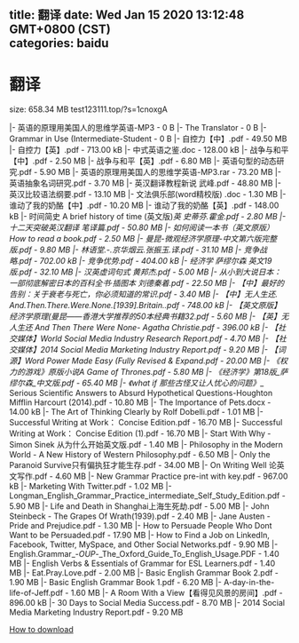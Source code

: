 
title: 翻译
date: Wed Jan 15 2020 13:12:48 GMT+0800 (CST)    
categories: baidu
---

# 翻译
size: 658.34 MB
 test123111.top/?s=1cnoxgA
 
|- 英语的原理用美国人的思维学英语-MP3 - 0 B
|- The Translator - 0 B
|- Grammar in Use (Intermediate-Student - 0 B
|- 自控力【中】.pdf - 49.50 MB
|- 自控力【英】.pdf - 713.00 kB
|- 中式英语之鉴.doc - 128.00 kB
|- 战争与和平【中】.pdf - 2.50 MB
|- 战争与和平【英】.pdf - 6.80 MB
|- 英语句型的动态研究.pdf - 5.90 MB
|- 英语的原理用美国人的思维学英语-MP3.rar - 73.20 MB
|- 英语抽象名词研究.pdf - 3.70 MB
|- 英汉翻译教程新说  武峰.pdf - 48.80 MB
|- 英汉比较语法纲要.pdf - 13.10 MB
|- 文法俱乐部(word精校版) .doc - 1.30 MB
|- 谁动了我的奶酪【中】.pdf - 10.20 MB
|- 谁动了我的奶酪【英】.pdf - 148.00 kB
|- 时间简史 A brief history of time (英文版)_英 史蒂芬.霍金.pdf - 2.80 MB
|- 十二天突破英汉翻译  笔译篇.pdf - 50.80 MB
|- 如何阅读一本书（英文原版）How to read a book.pdf - 2.50 MB
|- 曼昆-微观经济学原理-中文第六版完整版.pdf - 9.80 MB
|- 林语堂.-.京华烟云.张振玉.译.pdf - 31.10 MB
|- 竞争战略.pdf - 702.00 kB
|- 竞争优势.pdf - 404.00 kB
|- 经济学 萨缪尔森 英文19版.pdf - 32.10 MB
|- 汉英虚词句式 黄邦杰.pdf - 5.00 MB
|- 从小到大说日本：一部彻底解密日本的百科全书·插图本 刘德秦着.pdf - 22.50 MB
|- 【中】最好的告别：关于衰老与死亡，你必须知道的常识.pdf - 3.40 MB
|- 【中】无人生还. And.Then.There.Were.None.[1939].Britain..pdf - 748.00 kB
|- 【英文原版】经济学原理(曼昆——香港大学推荐的50本经典书籍32.pdf - 5.60 MB
|- 【英】无人生还 And Then There Were None- Agatha Christie.pdf - 396.00 kB
|- 【社交媒体】World Social Media Industry Research Report.pdf - 4.70 MB
|- 【社交媒体】2014 Social Media Marketing Industry Report.pdf - 9.20 MB
|- 【词源】Word Power Made Easy (Fully Revised & Expand.pdf - 20.00 MB
|- 《权力的游戏》原版小说A Game of Thrones.pdf - 5.80 MB
|- 《经济学》第18版_萨缪尔森_中文版.pdf - 65.40 MB
|- 《what if 那些古怪又让人忧心的问题》__ Serious Scientific Answers to Absurd Hypothetical Questions-Houghton Mifflin Harcourt (2014).pdf - 10.80 MB
|- The Importance of Pets.docx - 14.00 kB
|- The Art of Thinking Clearly by Rolf Dobelli.pdf - 1.01 MB
|- Successful Writing at Work： Concise Edition.pdf - 16.70 MB
|- Successful Writing at Work： Concise Edition (1).pdf - 16.70 MB
|- Start With Why - Simon Sinek 从为什么开始英文版.pdf - 1.40 MB
|- Philosophy in the Modern World - A New History of Western Philosophy.pdf - 6.50 MB
|- Only the Paranoid Survive只有偏执狂才能生存.pdf - 34.00 MB
|- On Writing Well 论英文写作.pdf - 4.60 MB
|- New Grammar Practice pre-int with key.pdf - 967.00 kB
|- Marketing With Twitter.pdf - 1.02 MB
|- Longman_English_Grammar_Practice_intermediate_Self_Study_Edition.pdf - 5.90 MB
|- Life and Death in Shanghai上海生死劫.pdf - 5.00 MB
|- John Steinbeck - The Grapes Of Wrath(1939).pdf - 2.40 MB
|- Jane Austen - Pride and Prejudice.pdf - 1.30 MB
|- How to Persuade People Who Dont Want to be Persuaded.pdf - 17.90 MB
|- How to Find a Job on LinkedIn, Facebook, Twitter, MySpace, and Other Social Networks.pdf - 9.90 MB
|- English.Grammar_-_OUP_-_The_Oxford_Guide_To_English_Usage.PDF - 1.40 MB
|- English Verbs & Essentials of Grammar for ESL Learners.pdf - 1.40 MB
|- Eat.Pray.Love.pdf - 2.00 MB
|- Basic English Grammar Book 2.pdf - 1.90 MB
|- Basic English Grammar Book 1.pdf - 6.20 MB
|- A-day-in-the-life-of-Jeff.pdf - 1.60 MB
|- A Room With a View【看得见风景的房间】.pdf - 896.00 kB
|- 30 Days to Social Media Success.pdf - 8.70 MB
|- 2014 Social Media Marketing Industry Report.pdf - 9.20 MB

[How to download](https://bpcam.bemobtrk.com/go/2ceec3aa-1ca2-46d6-b9ff-aaa5c184517c?jno=226)